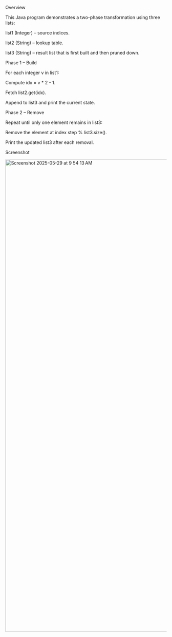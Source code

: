 Overview

This Java program demonstrates a two-phase transformation using three lists:

list1 (Integer) – source indices.

list2 (String) – lookup table.

list3 (String) – result list that is first built and then pruned down.

Phase 1 – Build

For each integer v in list1:

Compute idx = v * 2 - 1.

Fetch list2.get(idx).

Append to list3 and print the current state.

Phase 2 – Remove

Repeat until only one element remains in list3:

Remove the element at index step % list3.size().

Print the updated list3 after each removal.

Screenshot

<img width="1470" alt="Screenshot 2025-05-29 at 9 54 13 AM" src="https://github.com/user-attachments/assets/2f0a0960-1a3a-4d73-bc5c-a5e7c68c9c07" />

